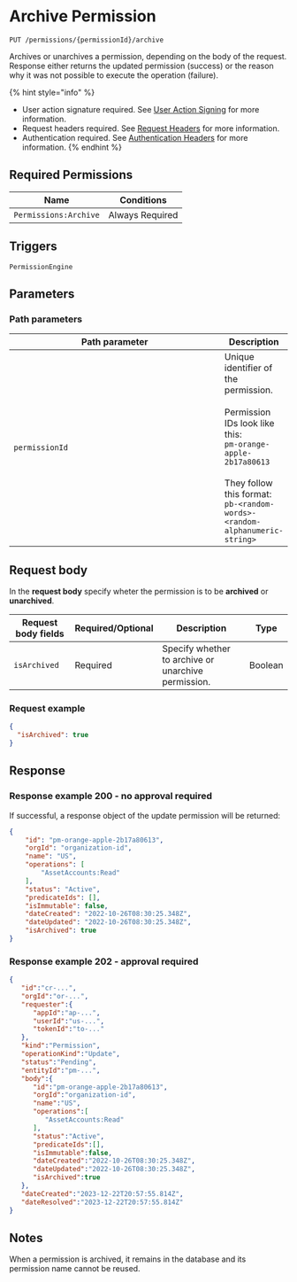# Archive Permission

`PUT /permissions/{permissionId}/archive`

Archives or unarchives a permission, depending on the body of the request. Response either returns the updated permission (success) or the reason why it was not possible to execute the operation (failure).

{% hint style="info" %}
* User action signature required. See [User Action Signing](../../authentication/user-action-signing/) for more information.
* Request headers required. See [Request Headers](../../../advanced-topics/authentication/request-headers.md) for more information.
* Authentication required. See [Authentication Headers](../../../advanced-topics/authentication/request-headers.md#authentication-headers) for more information.
{% endhint %}

## Required Permissions

| Name                  | Conditions      |
| --------------------- | --------------- |
| `Permissions:Archive` | Always Required |

## Triggers <a href="#triggers.1" id="triggers.1"></a>

`PermissionEngine`

## Parameters <a href="#parameters.1" id="parameters.1"></a>

### Path parameters <a href="#path-parameters" id="path-parameters"></a>

<table><thead><tr><th width="434">Path parameter</th><th>Description</th></tr></thead><tbody><tr><td><code>permissionId</code></td><td>Unique identifier of the permission.<br><br>Permission IDs look like this:<br><code>pm-orange-apple-2b17a80613</code><br><br>They follow this format:<br><code>pb-&#x3C;random-words>-&#x3C;random-alphanumeric-string></code></td></tr></tbody></table>

## Request body <a href="#request-body" id="request-body"></a>

In the **request body** specify wheter the permission is to be **archived** or **unarchived**.

| Request body fields | Required/Optional | Description                                         | Type    |
| ------------------- | ----------------- | --------------------------------------------------- | ------- |
| `isArchived`        | Required          | Specify whether to archive or unarchive permission. | Boolean |

### Request example <a href="#request-example.1" id="request-example.1"></a>

```JSON
{
  "isArchived": true
}
```

## Response <a href="#response" id="response"></a>

### Response example 200 - no approval required <a href="#response-example" id="response-example"></a>

If successful, a response object of the update permission will be returned:

```json
{
    "id": "pm-orange-apple-2b17a80613",
    "orgId": "organization-id",
    "name": "US",
    "operations": [
        "AssetAccounts:Read"
    ],
    "status": "Active",
    "predicateIds": [],
    "isImmutable": false,
    "dateCreated": "2022-10-26T08:30:25.348Z",
    "dateUpdated": "2022-10-26T08:30:25.348Z",
    "isArchived": true
}
```

### Response example 202 - approval required <a href="#response-example" id="response-example"></a>

```json
{
   "id":"cr-...",
   "orgId":"or-...",
   "requester":{
      "appId":"ap-...",
      "userId":"us-...",
      "tokenId":"to-..."
   },
   "kind":"Permission",
   "operationKind":"Update",
   "status":"Pending",
   "entityId":"pm-...",
   "body":{
      "id":"pm-orange-apple-2b17a80613",
      "orgId":"organization-id",
      "name":"US",
      "operations":[
         "AssetAccounts:Read"
      ],
      "status":"Active",
      "predicateIds":[],
      "isImmutable":false,
      "dateCreated":"2022-10-26T08:30:25.348Z",
      "dateUpdated":"2022-10-26T08:30:25.348Z",
      "isArchived":true
   },
   "dateCreated":"2023-12-22T20:57:55.814Z",
   "dateResolved":"2023-12-22T20:57:55.814Z"
}
```

## Notes <a href="#notes" id="notes"></a>

When a permission is archived, it remains in the database and its permission name cannot be reused.
